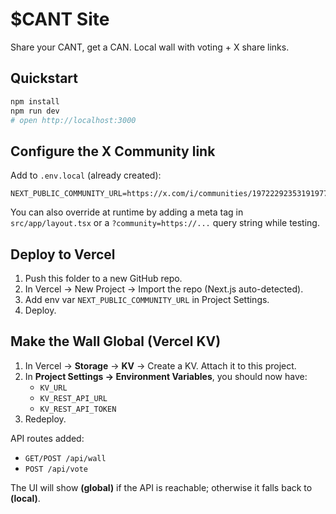 # $CANT Site

Share your CANT, get a CAN. Local wall with voting + X share links.

## Quickstart

```bash
npm install
npm run dev
# open http://localhost:3000
```

## Configure the X Community link

Add to `.env.local` (already created):
```env
NEXT_PUBLIC_COMMUNITY_URL=https://x.com/i/communities/1972229235319197729
```

You can also override at runtime by adding a meta tag in `src/app/layout.tsx`
or a `?community=https://...` query string while testing.

## Deploy to Vercel

1. Push this folder to a new GitHub repo.
2. In Vercel → New Project → Import the repo (Next.js auto-detected).
3. Add env var `NEXT_PUBLIC_COMMUNITY_URL` in Project Settings.
4. Deploy.


## Make the Wall Global (Vercel KV)
1. In Vercel → **Storage** → **KV** → Create a KV. Attach it to this project.
2. In **Project Settings → Environment Variables**, you should now have:
   - `KV_URL`
   - `KV_REST_API_URL`
   - `KV_REST_API_TOKEN`
3. Redeploy.

API routes added:
- `GET/POST /api/wall`
- `POST /api/vote`

The UI will show **(global)** if the API is reachable; otherwise it falls back to **(local)**.
